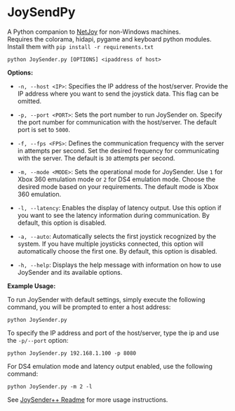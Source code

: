 # JoySendPy

A Python companion to [NetJoy](https://github.com/Qcent/NetJoy) for non-Windows machines. \
Requires the colorama, hidapi, pygame and keyboard python modules. Install them with ```pip install -r requirements.txt``` 

```
python JoySender.py [OPTIONS] <ipaddress of host>
```

**Options:**

- `-n, --host <IP>`: Specifies the IP address of the host/server. Provide the IP address where you want to send the joystick data. This flag can be omitted.

- `-p, --port <PORT>`: Sets the port number to run JoySender on. Specify the port number for communication with the host/server. The default port is set to `5000`.

- `-f, --fps <FPS>`: Defines the communication frequency with the server in attempts per second. Set the desired frequency for communicating with the server. The default is `30` attempts per second.

- `-m, --mode <MODE>`: Sets the operational mode for JoySender. Use `1` for Xbox 360 emulation mode or `2` for DS4 emulation mode. Choose the desired mode based on your requirements. The default mode is Xbox 360 emulation.

- `-l, --latency`: Enables the display of latency output. Use this option if you want to see the latency information during communication. By default, this option is disabled.

- `-a, --auto`: Automatically selects the first joystick recognized by the system. If you have multiple joysticks connected, this option will automatically choose the first one. By default, this option is disabled.

- `-h, --help`: Displays the help message with information on how to use JoySender and its available options.

**Example Usage:**

To run JoySender with default settings, simply execute the following command, you will be prompted to enter a host address:

```
python JoySender.py
```

To specify the IP address and port of the host/server, type the ip and use the `-p/--port` option:

```
python JoySender.py 192.168.1.100 -p 8080
```

For DS4 emulation mode and latency output enabled, use the following command:

```
python JoySender.py -m 2 -l 
```

See [JoySender++ Readme](https://github.com/Qcent/NetJoy/blob/main/JoySender%2B%2B/README.md) for more usage instructions.

